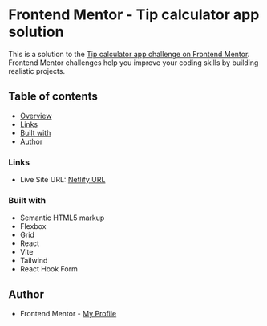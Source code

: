 # Frontend Mentor - Tip calculator app solution

This is a solution to the [Tip calculator app challenge on Frontend Mentor](https://www.frontendmentor.io/challenges/tip-calculator-app-ugJNGbJUX). Frontend Mentor challenges help you improve your coding skills by building realistic projects.

## Table of contents

- [Overview](#overview)
- [Links](#links)
- [Built with](#built-with)
- [Author](#author)

### Links

- Live Site URL: [Netlify URL](https://pkthunder-tip-calc.netlify.app/)

### Built with

- Semantic HTML5 markup
- Flexbox
- Grid
- React
- Vite
- Tailwind
- React Hook Form

## Author

- Frontend Mentor - [My Profile](https://www.frontendmentor.io/profile/Pkthunder87)
